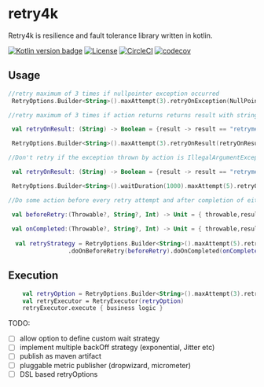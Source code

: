 # retry4k
Retry4k is resilience and fault tolerance library written in kotlin.

[![Kotlin version badge](https://img.shields.io/badge/kotlin-1.3-blue.svg)](https://kotlinlang.org/docs/reference/whatsnew13.html) 
[![License](https://img.shields.io/badge/License-Apache%202.0-blue.svg)](http://www.apache.org/licenses/LICENSE-2.0)
[![CircleCI](https://circleci.com/gh/thiyagu06/reactive-sqs-consumer.svg?style=svg)](https://circleci.com/gh/thiyagu06/reactive-sqs-consumer)
[![codecov](https://codecov.io/gh/thiyagu06/retry4k/branch/master/graph/badge.svg)](https://codecov.io/gh/thiyagu06/retry4k)

## Usage

```kotlin
//retry maximum of 3 times if nullpointer exception occurred
 RetryOptions.Builder<String>().maxAttempt(3).retryOnException(NullPointerException::class.java).build()
```

```kotlin 
//retry maximum of 3 times if action returns returns result with string retryme and wait for 1000ms before every retry

 val retryOnResult: (String) -> Boolean = {result -> result == "retryme"}

 RetryOptions.Builder<String>().maxAttempt(3).retryOnResult(retryOnResult).waitDuration(1000).build()

```

```kotlin 
//Don't retry if the exception thrown by action is IllegalArgumentException. 

 val retryOnResult: (String) -> Boolean = {result -> result == "retryme"}

 RetryOptions.Builder<String>().waitDuration(1000).maxAttempt(5).retryOnException(NullPointerException::class.java).retryOnResult(retryOnResult).ignoreOnException(IllegalArgumentException::class.java).build()
```


```kotlin 
//Do some action before every retry attempt and after completion of either successfull or failure execution of action. 

 val beforeRetry:(Throwable?, String?, Int) -> Unit = { throwable,result, cuurentAttempt -> println("attempting for $cuurentAttempt time)}
 
 val onCompleted:(Throwable?, String?, Int) -> Unit = { throwable,result, cuurentAttempt -> println("completed after $cuurentAttempt times)}
 
  val retryStrategy = RetryOptions.Builder<String>().maxAttempt(5).retryOnException(NullPointerException::class.java)
                 .doOnBeforeRetry(beforeRetry).doOnCompleted(onCompleted).build()
```

## Execution

```kotlin
    val retryOption = RetryOptions.Builder<String>().maxAttempt(3).retryOnException(NullPointerException::class.java).build()
    val retryExecutor = RetryExecutor(retryOption)
    retryExecutor.execute { business logic }
```
TODO:

- [ ] allow option to define custom wait strategy
- [ ] implement multiple backOff strategy (exponential, Jitter etc)
- [ ] publish as maven artifact
- [ ] pluggable metric publisher (dropwizard, micrometer)
- [ ] DSL based retryOptions
